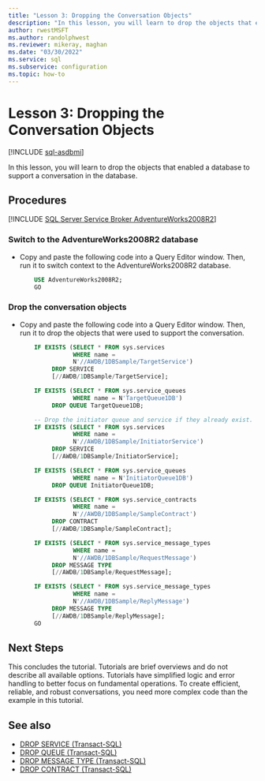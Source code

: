 ```yaml
---
title: "Lesson 3: Dropping the Conversation Objects"
description: "In this lesson, you will learn to drop the objects that enabled a database to support a conversation in the database."
author: rwestMSFT
ms.author: randolphwest
ms.reviewer: mikeray, maghan
ms.date: "03/30/2022"
ms.service: sql
ms.subservice: configuration
ms.topic: how-to
---
```


# Lesson 3: Dropping the Conversation Objects

[!INCLUDE [sql-asdbmi](../../includes/applies-to-version/sql-asdbmi.md)]

In this lesson, you will learn to drop the objects that enabled a database to support a conversation in the database.

## Procedures

[!INCLUDE [SQL Server Service Broker AdventureWorks2008R2](../../includes/service-broker-adventureworks-2008-r2.md)]

### Switch to the AdventureWorks2008R2 database

- Copy and paste the following code into a Query Editor window. Then, run it to switch context to the AdventureWorks2008R2 database.

    ```sql
        USE AdventureWorks2008R2;
        GO
    ```

### Drop the conversation objects

- Copy and paste the following code into a Query Editor window. Then, run it to drop the objects that were used to support the conversation.

    ```sql
        IF EXISTS (SELECT * FROM sys.services
                   WHERE name =
                   N'//AWDB/1DBSample/TargetService')
             DROP SERVICE
             [//AWDB/1DBSample/TargetService];

        IF EXISTS (SELECT * FROM sys.service_queues
                   WHERE name = N'TargetQueue1DB')
             DROP QUEUE TargetQueue1DB;

        -- Drop the initiator queue and service if they already exist.
        IF EXISTS (SELECT * FROM sys.services
                   WHERE name =
                   N'//AWDB/1DBSample/InitiatorService')
             DROP SERVICE
             [//AWDB/1DBSample/InitiatorService];

        IF EXISTS (SELECT * FROM sys.service_queues
                   WHERE name = N'InitiatorQueue1DB')
             DROP QUEUE InitiatorQueue1DB;

        IF EXISTS (SELECT * FROM sys.service_contracts
                   WHERE name =
                   N'//AWDB/1DBSample/SampleContract')
             DROP CONTRACT
             [//AWDB/1DBSample/SampleContract];

        IF EXISTS (SELECT * FROM sys.service_message_types
                   WHERE name =
                   N'//AWDB/1DBSample/RequestMessage')
             DROP MESSAGE TYPE
             [//AWDB/1DBSample/RequestMessage];

        IF EXISTS (SELECT * FROM sys.service_message_types
                   WHERE name =
                   N'//AWDB/1DBSample/ReplyMessage')
             DROP MESSAGE TYPE
             [//AWDB/1DBSample/ReplyMessage];
        GO
    ```

## Next Steps

This concludes the tutorial. Tutorials are brief overviews and do not describe all available options. Tutorials have simplified logic and error handling to better focus on fundamental operations. To create efficient, reliable, and robust conversations, you need more complex code than the example in this tutorial.

## See also

- [DROP SERVICE (Transact-SQL)](../../t-sql/statements/drop-service-transact-sql.md)
- [DROP QUEUE (Transact-SQL)](../../t-sql/statements/drop-queue-transact-sql.md)
- [DROP MESSAGE TYPE (Transact-SQL)](../../t-sql/statements/drop-message-type-transact-sql.md)
- [DROP CONTRACT (Transact-SQL)](../../t-sql/statements/drop-contract-transact-sql.md)
